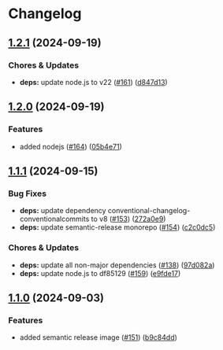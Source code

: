# Changelog

## [1.2.1](https://github.com/miracum/util-images/compare/semantic-release-v1.2.0...semantic-release-v1.2.1) (2024-09-19)


### Chores & Updates

* **deps:** update node.js to v22 ([#161](https://github.com/miracum/util-images/issues/161)) ([d847d13](https://github.com/miracum/util-images/commit/d847d1317d64b6396b0e1cb9fd4e38247bed5978))

## [1.2.0](https://github.com/miracum/util-images/compare/semantic-release-v1.1.1...semantic-release-v1.2.0) (2024-09-19)


### Features

* added nodejs ([#164](https://github.com/miracum/util-images/issues/164)) ([05b4e71](https://github.com/miracum/util-images/commit/05b4e7199bdc76c546d49a618fb0309738589824))

## [1.1.1](https://github.com/miracum/util-images/compare/semantic-release-v1.1.0...semantic-release-v1.1.1) (2024-09-15)


### Bug Fixes

* **deps:** update dependency conventional-changelog-conventionalcommits to v8 ([#153](https://github.com/miracum/util-images/issues/153)) ([272a0e9](https://github.com/miracum/util-images/commit/272a0e9dc2a452be24f30e996101281b382c0b91))
* **deps:** update semantic-release monorepo ([#154](https://github.com/miracum/util-images/issues/154)) ([c2c0dc5](https://github.com/miracum/util-images/commit/c2c0dc545d3abbe39bca4eea347c44d74184d99a))


### Chores & Updates

* **deps:** update all non-major dependencies ([#138](https://github.com/miracum/util-images/issues/138)) ([97d082a](https://github.com/miracum/util-images/commit/97d082a6be9f30472a015318286ca9e9edf4eb84))
* **deps:** update node.js to df85129 ([#159](https://github.com/miracum/util-images/issues/159)) ([e9fde17](https://github.com/miracum/util-images/commit/e9fde17b45502b1b52d178df06639352b3382b0b))

## [1.1.0](https://github.com/miracum/util-images/compare/semantic-release-v1.0.0...semantic-release-v1.1.0) (2024-09-03)


### Features

* added semantic release image ([#151](https://github.com/miracum/util-images/issues/151)) ([b9c84dd](https://github.com/miracum/util-images/commit/b9c84dd859a16952120956836fdb8d55870bcd71))
